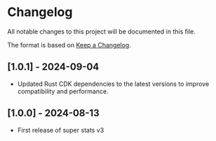 # Changelog

All notable changes to this project will be documented in this file.

The format is based on [Keep a Changelog](https://keepachangelog.com/en/1.0.0/).

## [1.0.1] - 2024-09-04

- Updated Rust CDK dependencies to the latest versions to improve compatibility and performance.

## [1.0.0] - 2024-08-13

- First release of super stats v3
